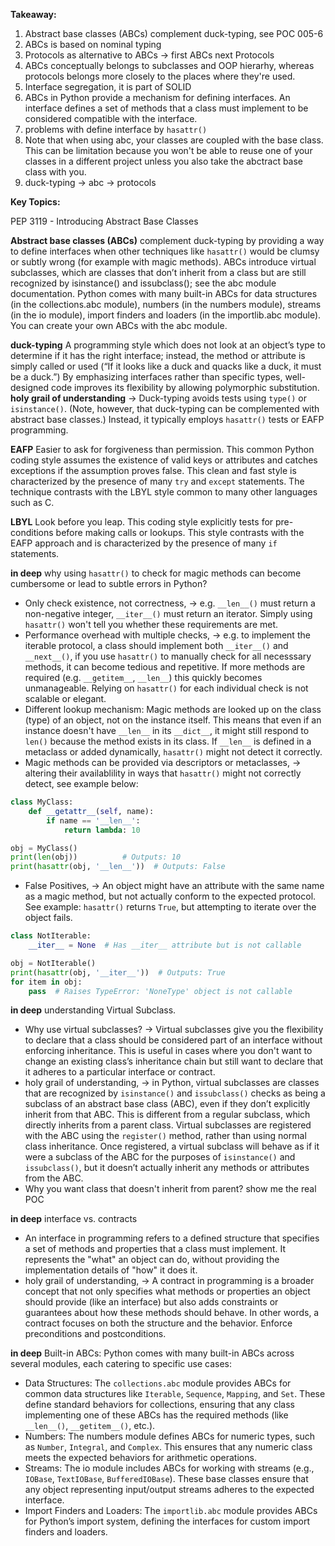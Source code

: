 **Takeaway:**
1. Abstract base classes (ABCs) complement duck-typing, see POC 005-6
2. ABCs is based on nominal typing
3. Protocols as alternative to ABCs -> first ABCs next Protocols
4. ABCs conceptually belongs to subclasses and OOP hierarhy, whereas protocols belongs more closely to the places where they're used.
5. Interface segregation, it is part of SOLID
6. ABCs in Python provide a mechanism for defining interfaces. An interface defines a set of methods that a class must implement to be considered compatible with the interface.
7. problems with define interface by `hasattr()`
8. Note that when using abc, your classes are coupled with the base class. This can be limitation because you won't be able to reuse one of your classes in a different project unless you also take the abctract base class with you.
9. duck-typing -> abc -> protocols

**Key Topics:**

PEP 3119 - Introducing Abstract Base Classes

**Abstract base classes (ABCs)** complement duck-typing by providing a way to define interfaces when other techniques like `hasattr()` would be clumsy or subtly wrong (for example with magic methods). ABCs introduce virtual subclasses, which are classes that don’t inherit from a class but are still recognized by isinstance() and issubclass(); see the abc module documentation. Python comes with many built-in ABCs for data structures (in the collections.abc module), numbers (in the numbers module), streams (in the io module), import finders and loaders (in the importlib.abc module). You can create your own ABCs with the abc module.

**duck-typing** A programming style which does not look at an object’s type to determine if it has the right interface; instead, the method or attribute is simply called or used (“If it looks like a duck and quacks like a duck, it must be a duck.”) By emphasizing interfaces rather than specific types, well-designed code improves its flexibility by allowing polymorphic substitution. **holy grail of understanding** -> Duck-typing avoids tests using `type()` or `isinstance()`. (Note, however, that duck-typing can be complemented with abstract base classes.) Instead, it typically employs `hasattr()` tests or EAFP programming.

**EAFP** Easier to ask for forgiveness than permission. This common Python coding style assumes the existence of valid keys or attributes and catches exceptions if the assumption proves false. This clean and fast style is characterized by the presence of many `try` and `except` statements. The technique contrasts with the LBYL style common to many other languages such as C.

**LBYL** Look before you leap. This coding style explicitly tests for pre-conditions before making calls or lookups. This style contrasts with the EAFP approach and is characterized by the presence of many `if` statements. 


**in deep** why using `hasattr()` to check for magic methods can become cumbersome or lead to subtle errors in Python?
- Only check existence, not correctness, -> e.g. `__len__()` must return a non-negative integer, `__iter__()` must return an iterator. Simply using `hasattr()` won't tell you whether these requirements are met.
- Performance overhead with multiple checks, -> e.g. to implement the iterable protocol, a class should implement both `__iter__()` and `__next__()`, if you use `hasattr()` to manually check for all necesssary methods, it can become tedious and repetitive. If more methods are required (e.g. `__getitem__`, `__len__`) this quickly becomes unmanageable. Relying on `hasattr()` for each individual check is not scalable or elegant.
- Different lookup mechanism: Magic methods are looked up on the class (type) of an object, not on the instance itself. This means that even if an instance doesn't have `__len__` in its `__dict__`, it might still respond to `len()` because the method exists in its class. If `__len__` is defined in a metaclass or added dynamically, `hasattr()` might not detect it correctly.
- Magic methods can be provided via descriptors or metaclasses, -> altering their availablility in ways that `hasattr()` might not correctly detect, see example below:
```python
class MyClass:
    def __getattr__(self, name):
        if name == '__len__':
            return lambda: 10

obj = MyClass()
print(len(obj))          # Outputs: 10
print(hasattr(obj, '__len__'))  # Outputs: False
```
- False Positives, -> An object might have an attribute with the same name as a magic method, but not actually conform to the expected protocol. See example: `hasattr()` returns `True`, but attempting to iterate over the object fails.
```python
class NotIterable:
    __iter__ = None  # Has __iter__ attribute but is not callable

obj = NotIterable()
print(hasattr(obj, '__iter__'))  # Outputs: True
for item in obj:
    pass  # Raises TypeError: 'NoneType' object is not callable
```

**in deep** understanding Virtual Subclass.
- Why use virtual subclasses? -> Virtual subclasses give you the flexibility to declare that a class should be considered part of an interface without enforcing inheritance. This is useful in cases where you don't want to change an existing class’s inheritance chain but still want to declare that it adheres to a particular interface or contract.
- holy grail of understanding, -> in Python, virtual subclasses are classes that are recognized by `isinstance()` and `issubclass()` checks as being a subclass of an abstract base class (ABC), even if they don’t explicitly inherit from that ABC. This is different from a regular subclass, which directly inherits from a parent class. Virtual subclasses are registered with the ABC using the `register()` method, rather than using normal class inheritance. Once registered, a virtual subclass will behave as if it were a subclass of the ABC for the purposes of `isinstance()` and `issubclass()`, but it doesn’t actually inherit any methods or attributes from the ABC.
- Why you want class that doesn't inherit from parent? show me the real POC

**in deep** interface vs. contracts
- An interface in programming refers to a defined structure that specifies a set of methods and properties that a class must implement. It represents the "what" an object can do, without providing the implementation details of "how" it does it.
- holy grail of understanding, -> A contract in programming is a broader concept that not only specifies what methods or properties an object should provide (like an interface) but also adds constraints or guarantees about how these methods should behave. In other words, a contract focuses on both the structure and the behavior. Enforce preconditions and postconditions.

**in deep** Built-in ABCs:
Python comes with many built-in ABCs across several modules, each catering to specific use cases:
- Data Structures: The `collections.abc` module provides ABCs for common data structures like `Iterable`, `Sequence`, `Mapping`, and `Set`. These define standard behaviors for collections, ensuring that any class implementing one of these ABCs has the required methods (like `__len__()`, `__getitem__()`, etc.).
- Numbers: The numbers module defines ABCs for numeric types, such as `Number`, `Integral`, and `Complex`. This ensures that any numeric class meets the expected behaviors for arithmetic operations.
- Streams: The io module includes ABCs for working with streams (e.g., `IOBase`, `TextIOBase`, `BufferedIOBase`). These base classes ensure that any object representing input/output streams adheres to the expected interface.
- Import Finders and Loaders: The `importlib.abc` module provides ABCs for Python’s import system, defining the interfaces for custom import finders and loaders.